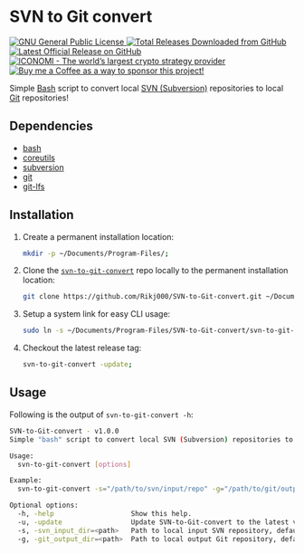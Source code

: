 # SVN to Git convert

<p align="left">
    <a href="https://github.com/Rikj000/SVN-to-Git-convert/blob/development/LICENSE">
        <img src="https://img.shields.io/github/license/Rikj000/SVN-to-Git-convert?label=License&logo=gnu" alt="GNU General Public License">
    </a> <a href="https://github.com/Rikj000/SVN-to-Git-convert/releases">
        <img src="https://img.shields.io/github/downloads/Rikj000/SVN-to-Git-convert/total?label=Total%20Downloads&logo=github" alt="Total Releases Downloaded from GitHub">
    </a> <a href="https://github.com/Rikj000/SVN-to-Git-convert/releases/latest">
        <img src="https://img.shields.io/github/v/release/Rikj000/SVN-to-Git-convert?include_prereleases&label=Latest%20Release&logo=github" alt="Latest Official Release on GitHub">
    </a> <a href="https://www.iconomi.com/register?ref=zQQPK">
        <img src="https://img.shields.io/badge/ICONOMI-Join-blue?logo=bitcoin&logoColor=white" alt="ICONOMI - The world’s largest crypto strategy provider">
    </a> <a href="https://www.buymeacoffee.com/Rikj000">
        <img src="https://img.shields.io/badge/-Buy%20me%20a%20Coffee!-FFDD00?logo=buy-me-a-coffee&logoColor=black" alt="Buy me a Coffee as a way to sponsor this project!"> 
    </a>
</p>

Simple [Bash](https://www.gnu.org/software/bash/bash.html) script to convert local [SVN (Subversion)](https://subversion.apache.org/) repositories to local [Git](https://git-scm.com/) repositories!

## Dependencies
- [bash](https://archlinux.org/packages/core/x86_64/bash/)
- [coreutils](https://archlinux.org/packages/core/x86_64/coreutils/)
- [subversion](https://archlinux.org/packages/extra/x86_64/subversion/)
- [git](https://archlinux.org/packages/extra/x86_64/git/)
- [git-lfs](https://archlinux.org/packages/extra/x86_64/git-lfs/)

## Installation
1. Create a permanent installation location:
    ```bash
    mkdir -p ~/Documents/Program-Files/;
    ```
2. Clone the [`svn-to-git-convert`](https://github.com/Rikj000/SVN-to-Git-convert) repo locally to the permanent installation location:
    ```bash
    git clone https://github.com/Rikj000/SVN-to-Git-convert.git ~/Documents/Program-Files/SVN-to-Git-convert;
    ```
3. Setup a system link for easy CLI usage:
    ```bash
    sudo ln -s ~/Documents/Program-Files/SVN-to-Git-convert/svn-to-git-convert.sh /usr/bin/svn-to-git-convert;
    ```
4. Checkout the latest release tag:
    ```bash
    svn-to-git-convert -update;
    ```

## Usage
Following is the output of `svn-to-git-convert -h`:
```bash
SVN-to-Git-convert - v1.0.0
Simple "bash" script to convert local SVN (Subversion) repositories to local Git repositories!

Usage:
  svn-to-git-convert [options]

Example:
  svn-to-git-convert -s="/path/to/svn/input/repo" -g="/path/to/git/output/repo"

Optional options:
  -h, -help                   Show this help.
  -u, -update                 Update SVN-to-Git-convert to the latest version.
  -s, -svn_input_dir=<path>   Path to local input SVN repository, defaults to current working directory.
  -g, -git_output_dir=<path>  Path to local output Git repository, defaults to "output" folder above current working directory.
```
